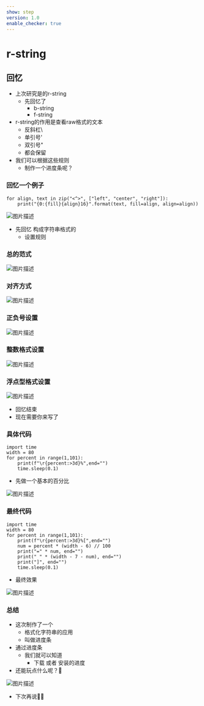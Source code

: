 ```yaml
---
show: step
version: 1.0
enable_checker: true
---
```


# r-string

## 回忆
- 上次研究是的r-string
	- 先回忆了
		- b-string
		- f-string
- r-string的作用是查看raw格式的文本
	- 反斜杠\
	- 单引号'
	- 双引号"
	- 都会保留
- 我们可以根据这些规则
	- 制作一个进度条呢？


### 回忆一个例子

```
for align, text in zip("<^>", ["left", "center", "right"]):
    print("{0:{fill}{align}16}".format(text, fill=align, align=align))
```

![图片描述](https://doc.shiyanlou.com/courses/uid1190679-20230217-1676601016523)

- 先回忆 构成字符串格式的
	- 设置规则

### 总的范式

![图片描述](https://doc.shiyanlou.com/courses/uid1190679-20230217-1676630337312)

### 对齐方式

![图片描述](https://doc.shiyanlou.com/courses/uid1190679-20230217-1676630371012)

### 正负号设置

![图片描述](https://doc.shiyanlou.com/courses/uid1190679-20230217-1676630407365)

### 整数格式设置

![图片描述](https://doc.shiyanlou.com/courses/uid1190679-20230217-1676630444190)

### 浮点型格式设置

![图片描述](https://doc.shiyanlou.com/courses/uid1190679-20230217-1676630482967)

- 回忆结束
- 现在需要你来写了

### 具体代码

```
import time
width = 80
for percent in range(1,101):
    print(f"\r{percent:>3d}%",end="")
    time.sleep(0.1)
```

- 先做一个基本的百分比

![图片描述](https://doc.shiyanlou.com/courses/uid1190679-20230217-1676638341270)

### 最终代码

```
import time
width = 80
for percent in range(1,101):
    print(f"\r{percent:>3d}%[",end="")
    num = percent * (width - 6) // 100
    print("=" * num, end="")
    print(" " * (width - 7 - num), end="")
    print("]", end="")
    time.sleep(0.1)
```

- 最终效果

![图片描述](https://doc.shiyanlou.com/courses/uid1190679-20230217-1676638984927)

### 总结

- 这次制作了一个
	- 格式化字符串的应用
	- 叫做进度条
- 通过进度条
	- 我们就可以知道 
		- 下载 或者 安装的进度
- 还能玩点什么呢？🤔

![图片描述](https://doc.shiyanlou.com/courses/uid1190679-20230217-1676639426889)

- 下次再说👋🏻
